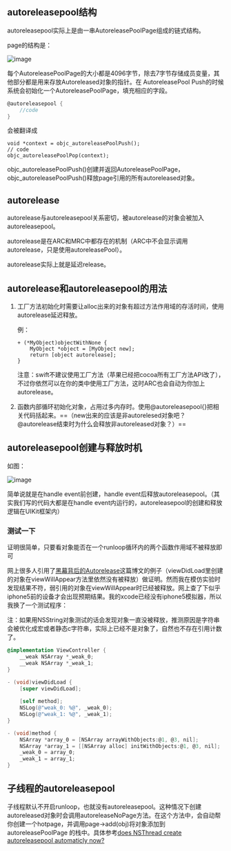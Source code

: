 ## autoreleasepool结构

autoreleasepool实际上是由一串AutoreleasePoolPage组成的链式结构。

page的结构是：

![image](http://upload-images.jianshu.io/upload_images/809311-fa45561b82906a98.jpg?imageMogr2/auto-orient/strip%7CimageView2/2/w/541)

每个AutoreleasePoolPage的大小都是4096字节，除去7字节存储成员变量，其他部分都是用来存放Autoreleased对象的指针。在 AutoreleasePool Push的时候系统会初始化一个AutoreleasePoolPage，填充相应的字段。

```Objective-c
@autoreleasepool {
    //code
}
```
会被翻译成
```
void *context = objc_autoreleasePoolPush();
// code
objc_autoreleasePoolPop(context);
```
objc_autoreleasePoolPush()创建并返回AutoreleasePoolPage，objc_autoreleasePoolPush()释放page引用的所有autoreleased对象。

## autorelease

autorelease与autoreleasepool关系密切，被autorelease的对象会被加入autoreleasepool。

autorelease是在ARC和MRC中都存在的机制（ARC中不会显示调用autorelease，只是使用autoreleasePool）。

autorelease实际上就是延迟release。

## autorelease和autoreleasepool的用法

1. 工厂方法初始化时需要让alloc出来的对象有超过方法作用域的存活时间，使用autorelease延迟释放。
    
    例：
    ```
    + (*MyObject)objectWithNone {
        MyObject *object = [MyObject new];
        return [object autorelease];
    }
    ```
    
    注意：swift不建议使用工厂方法（苹果已经把cocoa所有工厂方法API改了），不过你依然可以在你的类中使用工厂方法，这时ARC也会自动为你加上autorelease。

        
2. 函数内部循环初始化对象，占用过多内存时。使用@autoreleasepool{}把相关代码括起来。==（new出来的应该是非autorelesed对象吧？@autorelease结束时为什么会释放非autoreleased对象？）==

## autoreleasepool创建与释放时机

如图：

![image](https://ss2.bdstatic.com/70cFvnSh_Q1YnxGkpoWK1HF6hhy/it/u=3512129242,1639248542&fm=27&gp=0.jpg)

简单说就是在handle event前创建，handle event后释放autoreleasepool。（其实我们写的代码大都是在handle event内运行的，autoreleasepool的创建和释放逻辑在UIKit框架内）

### 测试一下

证明很简单，只要看对象能否在一个runloop循环内的两个函数作用域不被释放即可

网上很多人引用了[黑幕背后的Autorelease](https://www.google.co.jp/url?sa=t&rct=j&q=&esrc=s&source=web&cd=1&ved=0ahUKEwjViIbb1pjYAhUBVbwKHYUnCZcQFggnMAA&url=http%3A%2F%2Fblog.sunnyxx.com%2F2014%2F10%2F15%2Fbehind-autorelease%2F&usg=AOvVaw0gUw0zsR44ajoSvJH71TCw)这篇博文的例子（viewDidLoad里创建的对象在viewWillAppear方法里依然没有被释放）做证明。然而我在模仿实验时发现结果不符，弱引用的对象在viewWillAppear时已经被释放。网上查了下似乎iphone5前的设备才会出现预期结果。我的xcode已经没有iphone5模拟器，所以我换了一个测试程序：

注：如果用NSString对象测试的话会发现对象一直没被释放，推测原因是字符串会被优化成宏或者静态c字符串，实际上已经不是对象了，自然也不存在引用计数了。

```Objective-c
@implementation ViewController {
    __weak NSArray *_weak_0;
    __weak NSArray *_weak_1;
}

- (void)viewDidLoad {
    [super viewDidLoad];
    
    [self method];
    NSLog(@"weak_0: %@", _weak_0);
    NSLog(@"weak_1: %@", _weak_1);
}

- (void)method {
    NSArray *array_0 = [NSArray arrayWithObjects:@1, @3, nil];
    NSArray *array_1 = [[NSArray alloc] initWithObjects:@1, @3, nil];
    _weak_0 = array_0;
    _weak_1 = array_1;
}
```

## 子线程的autoreleasepool

子线程默认不开启runloop，也就没有autoreleasepool。这种情况下创建autoreleased对象时会调用autoreleaseNoPage方法。在这个方法中，会自动帮你创建一个hotpage，并调用page->add(obj)将对象添加到autoreleasePoolPage 的栈中。具体参考[does NSThread create autoreleasepool automaticly now?](https://link.jianshu.com/?t=http://stackoverflow.com/questions/24952549/does-nsthread-create-autoreleasepool-automaticly-now)